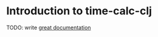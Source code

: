 # Introduction to time-calc-clj

TODO: write [great documentation](http://jacobian.org/writing/great-documentation/what-to-write/)
